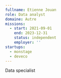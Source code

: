 ```yaml
---
fullname: Etienne Jouan
role: Data analyst
domaine: Autre
missions:
  - start: 2021-09-01
    end: 2023-12-31
    status: independent
    employer: ''
startups:
  - monstage
  - deveco
---
```


Data specialist
